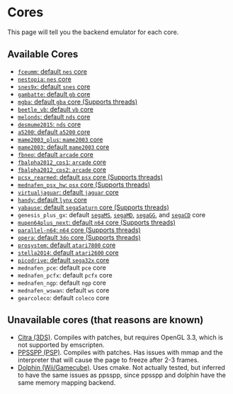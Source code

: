 # Cores

This page will tell you the backend emulator for each core.

## Available Cores

- [`fceumm`: default `nes` core](../github/docs/Systems/NES-Famicom.html)
- [`nestopia`: `nes` core](../github/docs/Systems/NES-Famicom.html)
- [`snes9x`: default `snes` core](../github/docs/Systems/SNES.html)
- [`gambatte`: default `gb` core](../github/docs/Systems/Nintendo%20Game%20Boy.html)
- [`mgba`: default `gba` core (Supports threads)](../github/docs/Systems/Nintendo%20Game%20Boy%20Advance.html)
- [`beetle_vb`: default `vb` core](../github/docs/Systems/Virtual%20Boy.html)
- [`melonds`: default `nds` core](../github/docs/Systems/Nintendo%20DS.html)
- [`desmume2015`: `nds` core](../github/docs/Systems/Nintendo%20DS.html)
- [`a5200`: default `a5200` core](../github/docs/Systems/Atari%205200.html)
- [`mame2003_plus`: `mame2003` core](../github/docs/Systems/MAME%202003.html)
- [`mame2003`: default `mame2003` core](../github/docs/Systems/MAME%202003.html)
- [`fbneo`: default `arcade` core](../github/docs/Systems/Arcade.html)
- [`fbalpha2012_cps1`: `arcade` core](../github/docs/Systems/Arcade.html)
- [`fbalpha2012_cps2`: `arcade` core](../github/docs/Systems/Arcade.html)
- [`pcsx_rearmed`: default `psx` core (Supports threads)](../github/docs/Systems/PlayStation.html)
- [`mednafen_psx_hw`: `psx` core (Supports threads)](../github/docs/Systems/PlayStation.html)
- [`virtualjaguar`: default `jaguar` core](../github/docs/Systems/Atari%20Jaguar.html)
- [`handy`: default `lynx` core](../github/docs/Systems/Atari%20Lynx.html)
- [`yabause`: default `segaSaturn` core (Supports threads)](../github/docs/Systems/Sega%20Saturn.html)
- `genesis_plus_gx`: default [`segaMS`](../github/docs/Systems/Sega%20Master%20System.html), [`segaMD`](../github/docs/Systems/Sega%20Mega%20Drive.html), [`segaGG`](../github/docs/Systems/Sega%20Game%20Gear.html), and [`segaCD`](../github/docs/Systems/Sega%20CD.html) core
- [`mupen64plus_next`: default `n64` core (Supports threads)](../github/docs/Systems/Nintendo%2064.html)
- [`parallel-n64`: `n64` core (Supports threads)](../github/docs/Systems/Nintendo%2064.html)
- [`opera`: default `3do` core (Supports threads)](../github/docs/Systems/3DO.html)
- [`prosystem`: default `atari7800` core](../github/docs/Systems/Atari%207800.html)
- [`stella2014`: default `atari2600` core](../github/docs/Systems/Atari%202600.html)
- [`picodrive`: default `sega32x` core](../github/docs/Systems/Sega%2032X.html)
- `mednafen_pce`: default `pce` core
- `mednafen_pcfx`: default `pcfx` core
- `mednafen_ngp`: default `ngp` core
- `mednafen_wswan`: default `ws` core
- `gearcoleco`: default `coleco` core


## Unavailable cores (that reasons are known)
- [Citra (3DS)](https://citra-emu.org/). Compiles with patches, but requires OpenGL 3.3, which is not supported by emscripten.
- [PPSSPP (PSP)](https://www.ppsspp.org/). Compiles with patches. Has issues with mmap and the interpreter that will cause the page to freeze after 2-3 frames.
- [Dolphin (Wii/Gamecube)](https://dolphin-emu.org/). Uses cmake. Not actually tested, but inferred to have the same issues as ppsspp, since ppsspp and dolphin have the same memory mapping backend.


